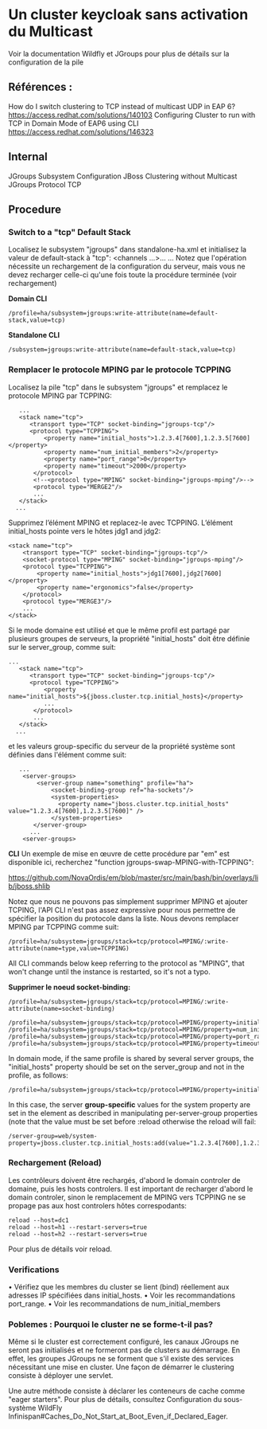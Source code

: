 

# Un cluster keycloak sans activation du Multicast

Voir la documentation Wildfly et JGroups pour plus de détails sur la configuration de la pile

## Références :
How do I switch clustering to TCP instead of multicast UDP in EAP 6? https://access.redhat.com/solutions/140103
Configuring Cluster to run with TCP in Domain Mode of EAP6 using CLI https://access.redhat.com/solutions/146323

## Internal
JGroups Subsystem Configuration
JBoss Clustering without Multicast
JGroups Protocol TCP

## Procedure
### Switch to a "tcp" Default Stack

Localisez le subsystem "jgroups" dans standalone-ha.xml et initialisez la valeur de default-stack à "tcp":
<subsystem xmlns="urn:jboss:domain:jgroups:4.0">
   <channels ...>...</channels>
    <stacks default="tcp">
    ...
Notez que l'opération nécessite un rechargement de la configuration du serveur, mais vous ne devez recharger celle-ci qu'une fois toute la procédure terminée (voir rechargement)

**Domain CLI**
```
/profile=ha/subsystem=jgroups:write-attribute(name=default-stack,value=tcp)
```
**Standalone CLI**
```
/subsystem=jgroups:write-attribute(name=default-stack,value=tcp)
```
### Remplacer le protocole MPING par le protocole TCPPING
Localisez la pile "tcp" dans le subsystem "jgroups" et remplacez le protocole MPING par TCPPING:
```
   ...
   <stack name="tcp">
      <transport type="TCP" socket-binding="jgroups-tcp"/>
      <protocol type="TCPPING">
          <property name="initial_hosts">1.2.3.4[7600],1.2.3.5[7600]</property>
          <property name="num_initial_members">2</property>
          <property name="port_range">0</property>
          <property name="timeout">2000</property>
       </protocol>
       <!--<protocol type="MPING" socket-binding="jgroups-mping"/>-->
       <protocol type="MERGE2"/>
       ...
   </stack>
  ...
```

Supprimez l’élément MPING et replacez-le avec TCPPING. 
L’élément initial_hosts pointe vers le hôtes jdg1 and jdg2:
```
<stack name="tcp">
    <transport type="TCP" socket-binding="jgroups-tcp"/>
    <socket-protocol type="MPING" socket-binding="jgroups-mping"/>
    <protocol type="TCPPING">
        <property name="initial_hosts">jdg1[7600],jdg2[7600]</property>
        <property name="ergonomics">false</property>
    </protocol>
    <protocol type="MERGE3"/>
    ...
</stack>
```

Si le mode domaine est utilisé et que le même profil est partagé par plusieurs groupes de serveurs, la propriété "initial_hosts" doit être définie sur le server_group, comme suit:
```
...
   <stack name="tcp">
      <transport type="TCP" socket-binding="jgroups-tcp"/>
      <protocol type="TCPPING">
          <property name="initial_hosts">${jboss.cluster.tcp.initial_hosts}</property>
          ...
       </protocol>
       ...
   </stack>
  ...
```
et les valeurs group-specific du serveur de la propriété système sont définies dans l'élément comme suit:
```
   ...
    <server-groups>
        <server-group name="something" profile="ha">
            <socket-binding-group ref="ha-sockets"/>
            <system-properties>
              <property name="jboss.cluster.tcp.initial_hosts" value="1.2.3.4[7600],1.2.3.5[7600]" />
            </system-properties>
       </server-group>
      ...
    <server-groups>
```
**CLI**
Un exemple de mise en œuvre de cette procédure par "em" est disponible ici, recherchez "function jgroups-swap-MPING-with-TCPPING":
   
   https://github.com/NovaOrdis/em/blob/master/src/main/bash/bin/overlays/lib/jboss.shlib
   
Notez que nous ne pouvons pas simplement supprimer MPING et ajouter TCPING, l'API CLI n'est pas assez expressive pour nous 
permettre de spécifier la position du protocole dans la liste. Nous devons remplacer MPING par TCPPING comme suit:
```
/profile=ha/subsystem=jgroups/stack=tcp/protocol=MPING/:write-attribute(name=type,value=TCPPING)
```
All CLI commands below keep referring to the protocol as "MPING", that won't change until the instance is restarted, so it's not a typo.

**Supprimer le noeud socket-binding:**
```
/profile=ha/subsystem=jgroups/stack=tcp/protocol=MPING/:write-attribute(name=socket-binding)

/profile=ha/subsystem=jgroups/stack=tcp/protocol=MPING/property=initial_hosts:add(value="1.2.3.4[7600],1.2.3.5[7600]")
/profile=ha/subsystem=jgroups/stack=tcp/protocol=MPING/property=num_initial_members:add(value="2")
/profile=ha/subsystem=jgroups/stack=tcp/protocol=MPING/property=port_range:add(value="0")
/profile=ha/subsystem=jgroups/stack=tcp/protocol=MPING/property=timeout:add(value="2000")
```

In domain mode, if the same profile is shared by several server groups, the "initial_hosts" property should be 
set on the server_group and not in the profile, as follows:
```
/profile=ha/subsystem=jgroups/stack=tcp/protocol=MPING/property=initial_hosts:add(value="${jboss.cluster.tcp.initial_hosts}")
```

In this case, the server **group-specific** values for the system property are set in the element as 
described in manipulating per-server-group properties (note that the value must be set before :reload 
otherwise the reload will fail:
```
/server-group=web/system-property=jboss.cluster.tcp.initial_hosts:add(value="1.2.3.4[7600],1.2.3.5[7600]")
```
### Rechargement (Reload)
Les contrôleurs doivent être rechargés, d'abord le domain controler de domaine, puis les hosts controlers. Il est important de recharger d'abord le domain controler, sinon le remplacement de MPING vers TCPPING ne se propage pas aux host controlers hôtes correspodants:
```
reload --host=dc1
reload --host=h1 --restart-servers=true
reload --host=h2 --restart-servers=true
```
Pour plus de détails voir reload.

### Verifications
•	Vérifiez que les membres du cluster se lient (bind) réellement aux adresses IP spécifiées dans initial_hosts.
•	Voir les recommandations port_range.
•	Voir les recommandations de num_initial_members

### Poblemes : Pourquoi le cluster ne se forme-t-il pas?
Même si le cluster est correctement configuré, les canaux JGroups ne seront pas initialisés et ne formeront pas de clusters 
au démarrage. En effet, les groupes JGroups ne se forment que s'il existe des services nécessitant une mise en cluster.
Une façon de démarrer le clustering consiste à déployer une servlet.

Une autre méthode consiste à déclarer les conteneurs de cache comme "eager starters". 
Pour plus de détails, consultez Configuration du sous-système WildFly Infinispan#Caches_Do_Not_Start_at_Boot_Even_if_Declared_Eager.

